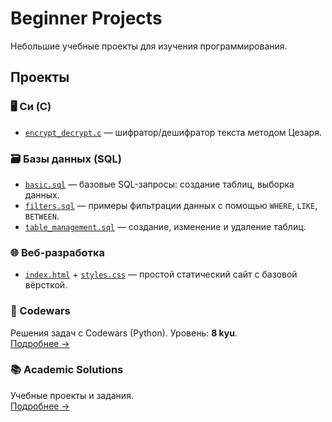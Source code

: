 # Beginner Projects  
Небольшие учебные проекты для изучения программирования.  

## Проекты  
### 🖥️ Си (C)  
- [`encrypt_decrypt.c`](/C/encrypt_decrypt.c) — шифратор/дешифратор текста методом Цезаря.  

### 🗃️ Базы данных (SQL)  
- [`basic.sql`](/SQL/basic.sql) — базовые SQL-запросы: создание таблиц, выборка данных.  
- [`filters.sql`](/SQL/filters.sql) — примеры фильтрации данных с помощью `WHERE`, `LIKE`, `BETWEEN`.  
- [`table_management.sql`](/SQL/table_management.sql) — создание, изменение и удаление таблиц.  

### 🌐 Веб-разработка  
- [`index.html`](/website/index.html) + [`styles.css`](/website/styles.css) — простой статический сайт с базовой вёрсткой.  

### 🥋 Codewars  
Решения задач с Codewars (Python). Уровень: **8 kyu**.  
[Подробнее →](/Codewars/README.md)  

### 📚 Academic Solutions  
Учебные проекты и задания.  
[Подробнее →](/Academic-Solutions/README.md)  